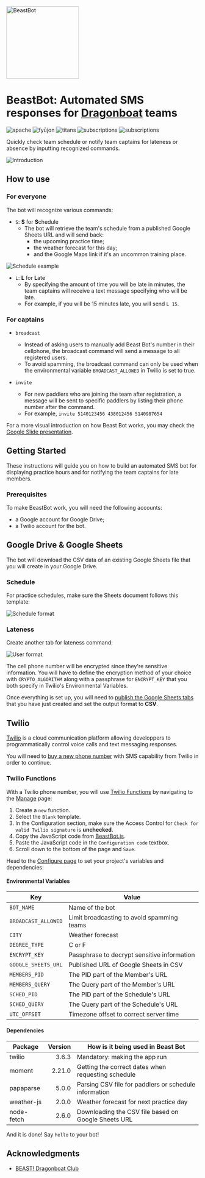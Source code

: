 <a href="http://beastdbc.com">
  <img src="https://beastdbc.com/static/media/beast-logo.ae06a6b9.png" alt="BeastBot" width="190" />
</a>

# BeastBot: Automated SMS responses for [Dragonboat](https://en.wikipedia.org/wiki/Dragon_boat) teams

<img alt="apache" src="https://img.shields.io/github/license/laosteven/beastbot.svg"> <img alt="fyūjon" src="https://img.shields.io/badge/team-fyūjon-ff0000.svg"> <img alt="titans" src="https://img.shields.io/badge/team-titans-ff0000.svg"> <img alt="subscriptions" src="https://img.shields.io/badge/captains-7-blue.svg"> <img alt="subscriptions" src="https://img.shields.io/badge/paddlers-57-blue.svg"> 

Quickly check team schedule or notify team captains for lateness or absence by inputting recognized commands.

![Introduction](https://i.imgur.com/CXM1G3q.jpg)

## How to use
### For everyone
The bot will recognize various commands:
* `S`: **S** for **S**chedule
    * The bot will retrieve the team's schedule from a published Google Sheets URL and will send back:
        * the upcoming practice time;
        * the weather forecast for this day; 
        * and the Google Maps link if it's an uncommon training place.
        
![Schedule example](https://i.imgur.com/VIPmlbq.jpg)

* `L`: **L** for **L**ate
    * By specifying the amount of time you will be late in minutes, the team captains will receive a text message specifying who will be late. 
    * For example, if you will be 15 minutes late, you will send `L 15`.

### For captains
* `broadcast`
    * Instead of asking users to manually add Beast Bot's number in their cellphone, the broadcast command will send a message to all registered users.
    * To avoid spamming, the broadcast command can only be used when the environmental variable `BROADCAST_ALLOWED` in Twilio is set to true.

* `invite`
    * For new paddlers who are joining the team after registration, a message will be sent to specific paddlers by listing their phone number after the command.
    * For example, `invite 5140123456 438012456 5140987654`

For a more visual introduction on how Beast Bot works, you may check the [Google Slide presentation](https://drive.google.com/open?id=1DPpWjtM26jzIHOoUT87-_JgiyUxbZ6fb).

## Getting Started
These instructions will guide you on how to build an automated SMS bot for displaying practice hours and for notifying the team captains for late members. 

### Prerequisites
To make BeastBot work, you will need the following accounts:
* a Google account for Google Drive;
* a Twilio account for the bot.

## Google Drive & Google Sheets
The bot will download the CSV data of an existing Google Sheets file that you will create in your Google Drive. 

### Schedule
For practice schedules, make sure the Sheets document follows this template:

![Schedule format](https://i.imgur.com/CV4Q8TJ.png)

### Lateness
Create another tab for lateness command:

![User format](https://i.imgur.com/urzHVhN.png)

The cell phone number will be encrypted since they're sensitive information. 
You will have to define the encryption method of your choice with `CRYPTO_ALGORITHM` along with a passphrase for `ENCRYPT_KEY` that you both specify in Twilio's Environmental Variables.

Once everything is set up, you will need to [publish the Google Sheets tabs](https://support.google.com/docs/answer/37579) that you have just created and set the output format to **CSV**.

## Twilio 
[Twilio](https://www.twilio.com/) is a cloud communication platform allowing developpers to programmatically control voice calls and text messaging responses.

You will need to [buy a new phone number](https://www.twilio.com/pricing) with SMS capability from Twilio in order to continue.

### Twilio Functions
With a Twilio phone number, you will use [Twilio Functions](https://www.twilio.com/functions) by navigating to the [Manage](https://www.twilio.com/console/runtime/functions/manage) page: 
1. Create a `new` function.
2. Select the `Blank` template.
3. In the Configuration section, make sure the Access Control for `Check for valid Twilio signature` is **unchecked**.
4. Copy the JavaScript code from [BeastBot.js](BeastBot.js).
5. Paste the JavaScript code in the `Configuration code` textbox. 
6. Scroll down to the bottom of the page and `Save`.

Head to the [Configure page](https://www.twilio.com/console/runtime/functions/configure) to set your project's variables and dependencies:

#### Environmental Variables
| Key | Value |
| --- | --- |
|`BOT_NAME`           | Name of the bot                               |
|`BROADCAST_ALLOWED`  | Limit broadcasting to avoid spamming teams    |
|`CITY`               | Weather forecast                              |
|`DEGREE_TYPE`        | C or F                                        |
|`ENCRYPT_KEY`        | Passphrase to decrypt sensitive information   |
|`GOOGLE_SHEETS_URL`  | Published URL of Google Sheets in CSV         |
|`MEMBERS_PID`        | The PID part of the Member's URL              |
|`MEMBERS_QUERY`      | The Query part of the Member's URL            |
|`SCHED_PID`          | The PID part of the Schedule's URL            |
|`SCHED_QUERY`        | The Query part of the Schedule's URL          |
|`UTC_OFFSET`         | Timezone offset to correct server time        |

#### Dependencies
| Package | Version | How is it being used in Beast Bot |
| --- | ---: | --- | 
|twilio | 3.6.3 | Mandatory: making the app run | 
|moment | 2.21.0 | Getting the correct dates when requesting schedule |
|papaparse | 5.0.0 | Parsing CSV file for paddlers or schedule information |
|weather-js | 2.0.0 | Weather forecast for next practice day |
|node-fetch | 2.6.0 | Downloading the CSV file based on Google Sheets URL |

And it is done! Say `hello` to your bot!

## Acknowledgments
* [BEAST! Dragonboat Club](http://beastdbc.com)
